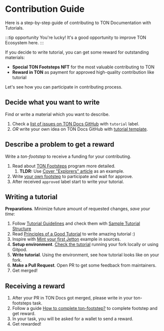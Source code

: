 
# Contribution Guide

Here is a step-by-step guide of contributing to TON Documentation with Tutorials.

:::tip opportunity
You're lucky! It's a good opportunity to improve TON Ecosystem here.
:::

If you decide to write tutorial, you can get some reward for outstanding materials:
- **Special TON Footsteps NFT** for the most valuable contributing to TON
- **Reward in TON** as payment for approved high-quality contribution like tutorial

Let's see how you can participate in contributing process.

## Decide what you want to write

Find or write a material which you want to describe.
1. Check a [list of issues on TON Docs GitHub](https://github.com/ton-community/ton-docs/issues) with `tutorial` label.
2. _OR_ write your own idea on TON Docs GitHub with [tutorial template](https://github.com/ton-community/ton-docs/issues/new?assignees=&labels=feature+%3Asparkles%3A%2Ccontent+%3Afountain_pen%3A&template=suggest_tutorial.yaml&title=Suggest+a+tutorial).

## Describe a problem to get a reward

Write a _ton-footstep_ to receive a funding for your contributing.
1. Read about [TON Footsteps](https://github.com/ton-society/ton-footsteps) program more detailed.
    1. **TLDR:** Use [Cover "Explorers" article](https://github.com/ton-society/ton-footsteps/issues/61) as an example.
2. Write [your own footstep](https://github.com/ton-society/ton-footsteps/issues/new/choose) to participate and wait for approve.
3. After received `approved` label start to write your tutorial.

## Writing a tutorial

**Preparations**. Minimize future amount of requested changes, _save your time_:
1. Follow [Tutorial Guidelines](/contribute/guidelines) and check them with [Sample Tutorial Structure](/contribute/sample-tutorial)
2. Read [Principles of a Good Tutorial](/contribute/principles-of-a-good-tutorial) to write amazing tutorial :)
3. Inspire with [Mint your first Jetton](/develop/dapps/tutorials/jetton-minter) example in sources.
4. **Setup environment**. [Check the tutorial](/contribute#online-one-click-contribution-setup) running your fork locally or using Gitpod.
5. **Write tutorial**. Using the environment, see how tutorial looks like on your fork.
6. **Make a Pull Request**. Open PR to get some feedback from maintainers.
7. Get merged!

## Receiving a reward

1. After your PR in TON Docs got merged, please write in your ton-footsteps task.
2. Follow a guide [How to complete ton-footstep?](https://github.com/ton-society/ton-footsteps#how-to-complete-something-from-the-list) to complete footstep and get reward.
3. In your task, you will be asked for a wallet to send a reward.
4. Get rewarded!